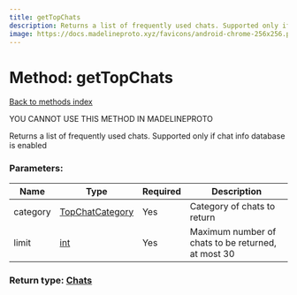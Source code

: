 ```yaml
---
title: getTopChats
description: Returns a list of frequently used chats. Supported only if chat info database is enabled
image: https://docs.madelineproto.xyz/favicons/android-chrome-256x256.png
---
```

# Method: getTopChats  
[Back to methods index](index.md)


YOU CANNOT USE THIS METHOD IN MADELINEPROTO


Returns a list of frequently used chats. Supported only if chat info database is enabled

### Parameters:

| Name     |    Type       | Required | Description |
|----------|---------------|----------|-------------|
|category|[TopChatCategory](../types/TopChatCategory.md) | Yes|Category of chats to return|
|limit|[int](../types/int.md) | Yes|Maximum number of chats to be returned, at most 30|


### Return type: [Chats](../types/Chats.md)

